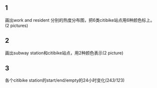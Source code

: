 ## 1

画出work and resident 分别的热度分布图，把6类citibike站点用6种颜色标上。(2 pictures)

## 2

画出subway station和citibike站点，用2种颜色表示(2 picture)

## 3

各个citibike station的start/end/empty的24小时变化(24*3/12*3)